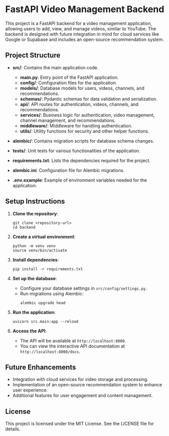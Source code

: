 # FastAPI Video Management Backend

This project is a FastAPI backend for a video management application, allowing users to add, view, and manage videos, similar to YouTube. The backend is designed with future integration in mind for cloud services like Google or Supabase and includes an open-source recommendation system.

## Project Structure

- **src/**: Contains the main application code.
  - **main.py**: Entry point of the FastAPI application.
  - **config/**: Configuration files for the application.
  - **models/**: Database models for users, videos, channels, and recommendations.
  - **schemas/**: Pydantic schemas for data validation and serialization.
  - **api/**: API routes for authentication, videos, channels, and recommendations.
  - **services/**: Business logic for authentication, video management, channel management, and recommendations.
  - **middleware/**: Middleware for handling authentication.
  - **utils/**: Utility functions for security and other helper functions.

- **alembic/**: Contains migration scripts for database schema changes.
- **tests/**: Unit tests for various functionalities of the application.
- **requirements.txt**: Lists the dependencies required for the project.
- **alembic.ini**: Configuration file for Alembic migrations.
- **.env.example**: Example of environment variables needed for the application.

## Setup Instructions

1. **Clone the repository**:
   ```
   git clone <repository-url>
   cd backend
   ```

2. **Create a virtual environment**:
   ```
   python -m venv venv
   source venv/bin/activate
   ```

3. **Install dependencies**:
   ```
   pip install -r requirements.txt
   ```

4. **Set up the database**:
   - Configure your database settings in `src/config/settings.py`.
   - Run migrations using Alembic:
     ```
     alembic upgrade head
     ```

5. **Run the application**:
   ```
   uvicorn src.main:app --reload
   ```

6. **Access the API**:
   - The API will be available at `http://localhost:8000`.
   - You can view the interactive API documentation at `http://localhost:8000/docs`.

## Future Enhancements

- Integration with cloud services for video storage and processing.
- Implementation of an open-source recommendation system to enhance user experience.
- Additional features for user engagement and content management.

## License

This project is licensed under the MIT License. See the LICENSE file for details.



